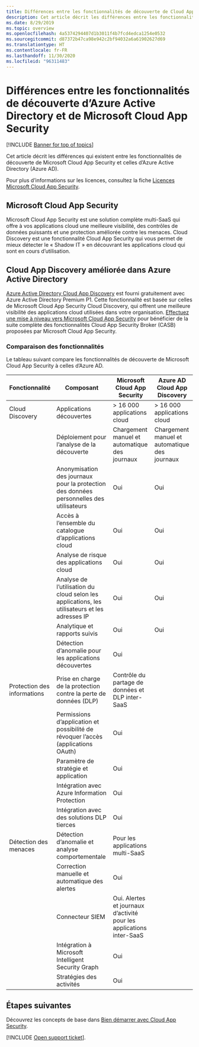 ```yaml
---
title: Différences entre les fonctionnalités de découverte de Cloud App Security et d’Azure AD
description: Cet article décrit les différences entre les fonctionnalités de découverte de Microsoft Cloud App Security et d’Azure AD.
ms.date: 8/29/2019
ms.topic: overview
ms.openlocfilehash: 4a5374294407d1b3011f4b7fcd4edca1254e0532
ms.sourcegitcommit: d87372b47ca98e942c2bf94032a6a61902627d69
ms.translationtype: HT
ms.contentlocale: fr-FR
ms.lasthandoff: 11/30/2020
ms.locfileid: "96311483"
---
```

# <a name="what-are-the-differences-in-discovery-capabilities-for-azure-active-directory-and-microsoft-cloud-app-security"></a>Différences entre les fonctionnalités de découverte d’Azure Active Directory et de Microsoft Cloud App Security

[!INCLUDE [Banner for top of topics](includes/banner.md)]

Cet article décrit les différences qui existent entre les fonctionnalités de découverte de Microsoft Cloud App Security et celles d’Azure Active Directory (Azure AD).

Pour plus d’informations sur les licences, consultez la fiche [Licences Microsoft Cloud App Security](https://aka.ms/mcaslicensing).

## <a name="microsoft-cloud-app-security"></a>Microsoft Cloud App Security

Microsoft Cloud App Security est une solution complète multi-SaaS qui offre à vos applications cloud une meilleure visibilité, des contrôles de données puissants et une protection améliorée contre les menaces. Cloud Discovery est une fonctionnalité Cloud App Security qui vous permet de mieux détecter le « Shadow IT » en découvrant les applications cloud qui sont en cours d’utilisation.

## <a name="enhanced-cloud-app-discovery-in-azure-active-directory"></a>Cloud App Discovery améliorée dans Azure Active Directory

[Azure Active Directory Cloud App Discovery](./set-up-cloud-discovery.md) est fourni gratuitement avec Azure Active Directory Premium P1. Cette fonctionnalité est basée sur celles de Microsoft Cloud App Security Cloud Discovery, qui offrent une meilleure visibilité des applications cloud utilisées dans votre organisation. [Effectuez une mise à niveau vers Microsoft Cloud App Security](https://www.microsoft.com/cloud-platform/cloud-app-security) pour bénéficier de la suite complète des fonctionnalités Cloud App Security Broker (CASB) proposées par Microsoft Cloud App Security.

### <a name="feature-comparison"></a>Comparaison des fonctionnalités

Le tableau suivant compare les fonctionnalités de découverte de Microsoft Cloud App Security à celles d’Azure AD.

|Fonctionnalité|Composant|Microsoft Cloud App Security|Azure AD Cloud App Discovery|
|----|----|----|----|
|Cloud Discovery|Applications découvertes|> 16 000 applications cloud|> 16 000 applications cloud|
||Déploiement pour l’analyse de la découverte|Chargement manuel et automatique des journaux|Chargement manuel et automatique des journaux|
||Anonymisation des journaux pour la protection des données personnelles des utilisateurs|Oui|Oui|
||Accès à l’ensemble du catalogue d’applications cloud|Oui|Oui|
||Analyse de risque des applications cloud|Oui|Oui|
||Analyse de l’utilisation du cloud selon les applications, les utilisateurs et les adresses IP|Oui|Oui|
||Analytique et rapports suivis|Oui|Oui|
||Détection d’anomalie pour les applications découvertes|Oui||
|Protection des informations|Prise en charge de la protection contre la perte de données (DLP)|Contrôle du partage de données et DLP inter-SaaS||
||Permissions d’application et possibilité de révoquer l’accès (applications OAuth)|Oui||
||Paramètre de stratégie et application|Oui||
||Intégration avec Azure Information Protection |Oui||
||Intégration avec des solutions DLP tierces|Oui||
|Détection des menaces|Détection d’anomalie et analyse comportementale|Pour les applications multi-SaaS||
||Correction manuelle et automatique des alertes|Oui||
||Connecteur SIEM|Oui. Alertes et journaux d’activité pour les applications inter-SaaS||
||Intégration à Microsoft Intelligent Security Graph|Oui||
||Stratégies des activités|Oui||

## <a name="next-steps"></a>Étapes suivantes

Découvrez les concepts de base dans [Bien démarrer avec Cloud App Security](getting-started-with-cloud-app-security.md).

[!INCLUDE [Open support ticket](includes/support.md)].